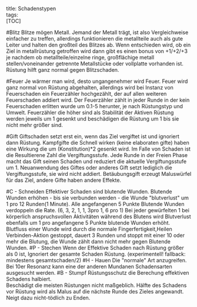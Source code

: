 title: Schadenstypen  
tags:   
[TOC]#BlitzBlitze mögen Metall. Jemand der Metall trägt, ist also Vergleichweise einfacher zu treffen, allerdings funktionieren die metallteile auch als gute Leiter und halten den großteil des Blitzes ab. Wenn entschieden wird, ob ein Ziel in metallrüstung getroffen wird dann gibt es einen bonus von +1/+2/+3 je nachdem ob metallteile/einzelne ringe, großflächige metall stellen/voneinander getrennte Metallstücke oder vollplatte vorhanden ist. Rüstung hilft ganz normal gegen Blitzschaden.#FeuerJe wärmer man wird, desto ungangenehmer wird Feuer.Feuer wird ganz normal von Rüstung abgehalten, allerdings wird bei Instanz von Feuerschaden ein Feuerzähler hochgezählt, der auf allen weiteren Feuerschaden addiert wird. Der Feuerzähler zählt in jeder Runde in der kein Feuerschaden erlitten wurde um 0.1-5 herunter, je nach Rüstungstyp und Umwelt. Feuerzähler die höher sind als Stabilität der Aktiven Rüstung werden jeweils um 1 gesenkt und beschädigen die Rüstung um 1 bis sie nicht mehr größer sind.#GiftGiftschaden setzt erst ein, wenn das Ziel vergiftet ist und ignoriert dann Rüstung. Kampfgifte die Schnell wirken (keine elaboraten gifte)haben eine Wirkung die um (Konstitution)*2 gesenkt wird. Im Falle von Schaden ist die Resultierene Zahl die Vergiftungsstufe. Jede Runde in der Freien Phase macht das Gift seinen Schaden und reduziert die aktuelle Vergiftungsstufe um 1. Neuanwendung des Giftes oder anderes Gift setzt lediglich die Vergiftungsstufe, sie wird nicht addiert. Betäubungsgift erzeugt Maluswürfel für das Ziel, andere Gifte haben andere Effekte.#C - SchneidenEffektiver Schaden sind blutende Wunden.Blutende Wunden erhöhen - bis sie verbunden werden - die Wunde "blutverlust" um 1 pro 12 Runden(1 Minute). Alle angefangenen 5 Punkte Blutende Wunden verdoppeln die Rate. (6, 3, 2, 1, 1, 3pro 1, 6 pro 1)Bei jeder gewürfelten 1 bei körperlich anspruchsvollen Aktivitäten während des Blutens wird Blutverlust ebenfalls um 1 pro angefangene 5 Punkte blutende Wunden erhöht.Blutfluss einer Wunde wird durch die normale Fingerfertigkeit,Heilen Verbinden-Aktion gestoppt, dauert 3 Runden  und stoppt mit einer 10 oder mehr die Blutung, die Wunde zählt dann nicht mehr gegen Blutende Wunden. #P - StechenWenn der Effektive Schaden nach Rüstung größer als 0 ist, Ignoriert der gesamte Schaden Rüstung. (experimentell! fallback: mindestens gesamtschaden/2)#H - HauenDie "normale" Art anzugreifen. Bei 10er Resonanz kann eine der anderen Mundanen Schadensarten ausgesucht werden.#B - StumpfRüstungsschutz die Berechung effektiven Schadens halbiert.  Beschädigt die meisten Rüstungen nicht maßgeblich. Hälfte des Schadens vor Rüstung wird als Malus auf die nächste Runde des Zieles angewandt.Neigt dazu nicht-tödlich zu Enden.